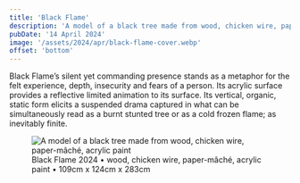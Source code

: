 ```yaml
---
title: 'Black Flame'
description: 'A model of a black tree made from wood, chicken wire, paper-mâché, acrylic paint'
pubDate: '14 April 2024'
image: '/assets/2024/apr/black-flame-cover.webp'
offset: 'bottom'
---
```


Black Flame’s silent yet commanding presence stands as a metaphor for the felt experience, depth, insecurity and fears of a person. Its acrylic surface provides a reflective limited animation to its surface. Its vertical, organic, static form elicits a suspended drama captured in what can be simultaneously read as a burnt stunted tree or as a cold frozen flame; as inevitably finite.

<figure>
  <img src="/assets/2024/apr/black-flame.webp" alt="A model of a black tree made from wood, chicken wire, paper-mâché, acrylic paint" />
  <figcaption>Black Flame 2024 • wood, chicken wire, paper-mâché, acrylic paint • 109cm x 124cm x 283cm</figcaption>
</figure>